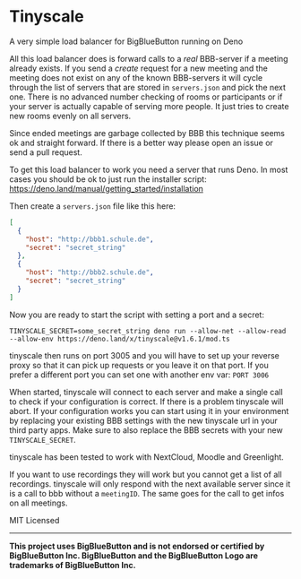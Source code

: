 # Tinyscale

A very simple load balancer for BigBlueButton running on Deno

All this load balancer does is forward calls to a _real_ BBB-server if a meeting already exists. If you send a _create_ request for a new meeting and the meeting does not exist on any of the known BBB-servers it will cycle through the list of servers that are stored in `servers.json` and pick the next one. There is no advanced number checking of rooms or participants or if your server is actually capable of serving more people. It just tries to create new rooms evenly on all servers.

Since ended meetings are garbage collected by BBB this technique seems ok and straight forward. If there is a better way please open an issue or send a pull request.

To get this load balancer to work you need a server that runs Deno. In most cases you should be ok to just run the installer script: https://deno.land/manual/getting_started/installation

Then create a `servers.json` file like this here:

```json
[
  {
    "host": "http://bbb1.schule.de",
    "secret": "secret_string"
  },
  {
    "host": "http://bbb2.schule.de",
    "secret": "secret_string"
  }
]
```

Now you are ready to start the script with setting a port and a secret:

    TINYSCALE_SECRET=some_secret_string deno run --allow-net --allow-read --allow-env https://deno.land/x/tinyscale@v1.6.1/mod.ts

tinyscale then runs on port 3005 and you will have to set up your reverse proxy so that it can pick up requests or you leave it on that port. If you prefer a different port you can set one with another env var: `PORT 3006`

When started, tinyscale will connect to each server and make a single call to check if your configuration is correct. If there is a problem tinyscale will abort. If your configuration works you can start using it in your environment by replacing your existing BBB settings with the new tinyscale url in your third party apps. Make sure to also replace the BBB secrets with your new `TINYSCALE_SECRET`.

tinyscale has been tested to work with NextCloud, Moodle and Greenlight.

If you want to use recordings they will work but you cannot get a list of all recordings. tinyscale will only respond with the next available server since it is a call to bbb without a `meetingID`. The same goes for the call to get infos on all meetings.

MIT Licensed

---

**This project uses BigBlueButton and is not endorsed or certified by BigBlueButton Inc. BigBlueButton and the BigBlueButton Logo are trademarks of BigBlueButton Inc.**
